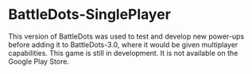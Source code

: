 # BattleDots-SinglePlayer

This version of BattleDots was used to test and develop new power-ups before adding it to BattleDots-3.0, where it would be given multiplayer capabilities. 
This game is still in development. 
It is not available on the Google Play Store.
